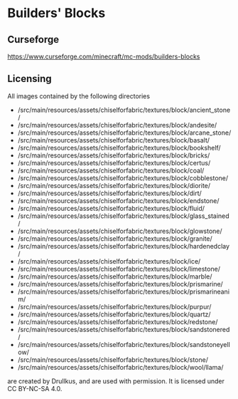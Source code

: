 # Builders' Blocks

## Curseforge

https://www.curseforge.com/minecraft/mc-mods/builders-blocks

## Licensing

All images contained by the following directories

- /src/main/resources/assets/chiselforfabric/textures/block/ancient_stone/
- /src/main/resources/assets/chiselforfabric/textures/block/andesite/
- /src/main/resources/assets/chiselforfabric/textures/block/arcane_stone/
- /src/main/resources/assets/chiselforfabric/textures/block/basalt/
- /src/main/resources/assets/chiselforfabric/textures/block/bookshelf/
- /src/main/resources/assets/chiselforfabric/textures/block/bricks/
- /src/main/resources/assets/chiselforfabric/textures/block/certus/
- /src/main/resources/assets/chiselforfabric/textures/block/coal/
- /src/main/resources/assets/chiselforfabric/textures/block/cobblestone/
- /src/main/resources/assets/chiselforfabric/textures/block/diorite/
- /src/main/resources/assets/chiselforfabric/textures/block/dirt/
- /src/main/resources/assets/chiselforfabric/textures/block/endstone/
- /src/main/resources/assets/chiselforfabric/textures/block/fluid/
- /src/main/resources/assets/chiselforfabric/textures/block/glass_stained/
- /src/main/resources/assets/chiselforfabric/textures/block/glowstone/
- /src/main/resources/assets/chiselforfabric/textures/block/granite/
- /src/main/resources/assets/chiselforfabric/textures/block/hardenedclay/
- /src/main/resources/assets/chiselforfabric/textures/block/ice/
- /src/main/resources/assets/chiselforfabric/textures/block/limestone/
- /src/main/resources/assets/chiselforfabric/textures/block/marble/
- /src/main/resources/assets/chiselforfabric/textures/block/prismarine/
- /src/main/resources/assets/chiselforfabric/textures/block/prismarineanim/
- /src/main/resources/assets/chiselforfabric/textures/block/purpur/
- /src/main/resources/assets/chiselforfabric/textures/block/quartz/
- /src/main/resources/assets/chiselforfabric/textures/block/redstone/
- /src/main/resources/assets/chiselforfabric/textures/block/sandstonered/
- /src/main/resources/assets/chiselforfabric/textures/block/sandstoneyellow/
- /src/main/resources/assets/chiselforfabric/textures/block/stone/
- /src/main/resources/assets/chiselforfabric/textures/block/wool/llama/

are created by Drullkus, and are used with permission. It is licensed under CC BY-NC-SA 4.0.
